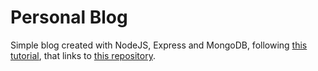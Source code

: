 # Personal Blog
Simple blog created with NodeJS, Express and MongoDB, following [this tutorial](https://shorturl.at/YCJJM), that links to [this repository](https://github.com/RaddyTheBrand/25.NodeJs-Express-EJS-MongoDB--Blog).
